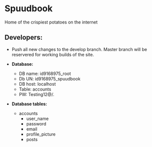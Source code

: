 # Spuudbook
Home of the crispiest potatoes on the internet

## Developers: 
- Push all new changes to the develop branch. Master branch will be reservered for working builds of the site.
- **Database:** 
  - DB name: id9168975_root
  - Db UN: id9168975_spuudbook
  - DB host: localhost
  - Table: accounts
  - PW: Testing12@/.
  
- **Database tables:**
    - accounts
      - user_name
      - password
      - email
      - profile_picture
      - posts
